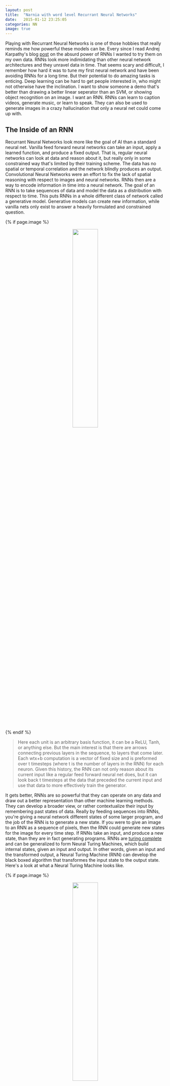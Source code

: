 ```yaml
---
layout: post
title:  "Narnia with word level Recurrant Neural Networks"
date:   2015-01-12 23:25:05
categories: NN 
image: true
---
```




<!-- neurons -->


Playing with Recurrant Neural Networks is one of those hobbies that really reminds me how powerful these models can be. 
Every since I read Andrej Karpathy's blog [post](http://karpathy.github.io/2015/05/21/rnn-effectiveness/) on the absurd power of RNNs
I wanted to try them on my own data. RNNs look more indimidating than other neural network architectures and they unravel data in time. 
That seems scary and difficult, I remember how hard it was to tune my first neural network and have been avoiding RNNs for a long time. 
But their potential to do amazing tasks is enticing. Deep learning can be hard to get people interested in, who might not otherwise have the inclination.
I want to show someone a demo that's better than drawing a better linear seperator than an SVM, or showing object recognition on an image. I want an RNN.
RNNs can learn to caption videos, generate music, or learn to speak. They can also be used to generate images in a crazy hallucination that only a neural net 
could come up with. 


## The Inside of an RNN

Recurrant Neural Networks look more like the goal of AI than a standard neural net. Vanilla feed forward neural networks can take an input, apply a learned function, 
and produce a fixed output. That is, regular neural networks can look at data and reason about it, but really only in some constrained way that's limited by their training scheme. 
The data has no spatial or temporal correlation and the network blindly produces an output. Convolutional Neural Networks were an effort to fix the lack of spatial reasoning 
with respect to images and neural networks. RNNs then are a way to encode information in time into a neural network. The goal of an RNN is to take sequences of data and model
the data as a distribution with respect to time. This puts RNNs in a whole different class of network called a generative model. Generative models can create new information, 
while vanilla nets only exist to answer a heavily formulated and constrained question.


{% if page.image %}
<div class="post-img">
<p align="center">
<img class="img-responsive img-post" src=" {{site.baseurl}}/img/RNN_basic.png " align="middle" width="40%" height="40%" />
</p>
</div>
{% endif %}

> Here each unit is an arbitrary basis function, it can be a ReLU, Tanh, or anything else. But the main interest is that there are arrows connecting previous layers in the sequence, to layers that come later.
> Each wtx+b computation is a vector of fixed size and is preformed over t timesteps (where t is the number of layers in the RNN) for each neuron. Given this history, the 
> RNN can not only reason about its current input like a regular feed forward neural net does, but it can look back t timesteps at the data that preceded the current input
> and use that data to more effectively train the generator.

It gets better, RNNs are so powerful that they can operate on any data and draw out a better representation than other machine learning methods. They can develop a 
broader view, or rather contextualize their input by remembering past states of data. Really by feeding sequences into RNNs, you're giving a neural network different states of some larger program, 
and the job of the RNN is to generate a new state.  If you were to give an image to an RNN as a sequence of pixels, then the RNN could generate new states for the image 
for every time step. If RNNs take an input, and produce a new state, than they are in fact generating programs. RNNs are [turing complete](https://arxiv.org/pdf/1410.5401.pdf) 
and can be generalized to form Neural Turing Machines, which build internal states, given an input and output. In other words, given an input and the transformed output, 
a Neural Turing Machine (RNN) can develop the black boxed algorithm that transformes the input state to the output state. Here's a look at what a Neural Turing Machine looks like. 



{% if page.image %}
<div class="post-img">
<p align="center">
<img class="img-responsive img-post" src=" {{site.baseurl}}/img/NTM.png " align="middle" width="40%" height="40%" />
</p>
</div>
{% endif %}

> wat


With all this in mind. There's a great open source community based around getting these models up and running in real life. Turnaround from research paper to open source implementation 
is pretty quick these days. As you know, I prefer Torch for pretty much everything. Now Torch isn't great for RNNs, but I don't want to use Theano and Lua is pretty friendy for hacking 
together computational kernels in Torch. I have a lot of things I want to make RNNs do, but with the release of a [convnet approach to copying painting styles](http://arxiv.org/abs/1508.06576) 
I thought it would be really interesting to teach an RNN to speak english in the style of one of my favorite authors. My desktop is busted so I'll be training it on an M5 mobile 
processor, but it should work anyway. RNNs don't need to be as deep as the more interesting CNN architectures (I'm looking at you ResNet), I'd never finish anything 
with a 200 layer RNN. So that's the task, in Torch we want to create an RNN that can learn to speak like C.S. Lewis. 

## LSTMs

So lets start building a network. We're going to work with the standard assumption that deep = good. We're going to use torch to stack layers of an RNN in order learn a 
complicated representation of our input-output mapping, or just call it function approximation. And going to train with backprop to optimize a convex error function. 
At the end were going to generate probabilities and pick the likely candidate from the distribution. This all sound standard and boring? Great, now lets start getting weird. 
We're not going to use a Vanilla RNN, because in practice they don't preform as well as other architectures. The most common flavor of RNN that's used in practice is called an LSTM, 
for long short term memory. Its named so because the nodes in an LSTM aren't just mappings to an activation, but instead are their own network of gates and cells. This allows a 
greater measure of control over the memory of the RNN. 


{% if page.image %}
<div class="post-img">
<p align="center">
<img class="img-responsive img-post" src=" {{site.baseurl}}/img/LSTM.png " align="middle" width="40%" height="40%" />
</p>
</div>
{% endif %}

> These diagrams are notoriously unintuitive. But the basic idea is that for each of these cells, there is an associated parameter in the network that is learned. 
> The network will learn when to store more information, when to forget (zero the cell), and what operations to preform on the data before the output. 

> The only other thing to note is the sigmoid units before each dot product, this just prevents the gradients from blowing up, which is a common problem with RNNs. 
> I should actually just talk about it.

## Gradient Explosion and Vanishing
RNNs are not a new concept, they were first formulated back in the 1980s, with portions of it drawn from older boltzman machines, and others from the even older STM equation 
which describes the application of memory cells but none of that really matters because RNNs are here and they work. But they didn't always, RNN's were rarely used up until a few 
years ago because they were so difficult to train. As with regular neural nets, if you can stabilize the gradients and keep them from saturating, then you can effectively use backprop to 
find a minima of your manifold and train your network. The problem was that this just wasn't happening with recurrent nets, and the reason was because of backpropogation. 

 
{% if page.image %}
<div class="post-img">
<p align="center">
<img class="img-responsive img-post" src=" {{site.baseurl}}/img/backpass.png.png " align="middle" width="40%" height="40%" />
</p>
</div>
{% endif %}

> The backward pass through a network, you will accumulate all the gradients dz, and sum them for each layer. 

{% if page.image %}
<div class="post-img">
<p align="center">
<img class="img-responsive img-post" src=" {{site.baseurl}}/img/backprop_eq.gif " align="middle" width="40%" height="40%" />
</p>
</div>
{% endif %}

> The chain rule representation of the backward pass of backpropogation

During backpropogation you're accumulating all these gradients at each layer, and you are applying them to a basis function like a ReLU and praying 
that your neurons don't die. If you do this accumulation with a simple feed forward model, then you just have summed gradients i.e. standard backprop, and there is no issue
 as long as you regularize and use an intelligent basis function. The difference in recurrent nets is that you are multiplying derivitives through multiple time steps 
at each layer. So you can think about it in this exponential framework where if you have a recurrent net and you're looking back 100 time steps, then you're going to be 
multiplying 100 derivitives before you can pass the input to a squashing unit. If your gradients are greater than 1, the signal explodes to infinity, if they're less than 1, 
then the gradient goes to 0 and the cell dies. This is why people had so much trouble training RNNs with regular backprop. The signals weren't propogating useful 
information and the memory structure wasn't useful in practice. 

This is why people started using gating, so the gradient signal could be effectively controlled as the network learned more and more parameters further back in time. 
This is an LSTM cell in Torch, which is far simpler than the diagram makes it look. 

We'll be defining a simple LSTM cell that ca be stacked as a unit, in layers that are n cells wide 


```lua
-- define a computation graph with nngraph

local input = {}

local in     = input[1]
local prev_c = input[2]
local prev_h = input[3]

table.insert(input, nn.Identity()())  
table.insert(input, nn.Identity()())  
table.insert(input, nn.Identity()())  

-- define layer-wise connections

local input_to_hidden  = nn.Linear(input_size, 4 * rnn_size)(in)
local hidden_to_hidden = nn.Linear(rnn_size, 4 * rnn_size)(prev_h)
local signals          = nn.CAddTable()({input_to_hidden, hidden_to_hidden})

```

> We just defined the input table, which will store our input data, and the connections that regulate dataflow in the graph.
> Remember that rnn_size is the width of our network and is used to define how layers are connected. 

> From tables, we're going to be interting tensors right into the LSTM input, and defining the gates with activations

```lua
-- input gate
local in_signal = nn.Narrow(2, rnn_size+1, 2*rnn_size)(signals)
local in_gate   = nn.Tanh()(in_signal)
-- other gates
local signal = nn.Narrow(2, 1, 2 * rnn_size)(signals)
local squash = nn.Tanh()(signal)
```

> Now for the gate definitions themselves.

```lua
local input_g  = nn.Narrow(2, 1, rnn_size)(squash)
local forget_g = nn.Narrow(2, rnn_size+1, rnn_size)(squash)
local output_g = nn.Narrow(2, 2*rnn_size+1, rnn_size)(squash)
```

The gradients have been secured, and the gates have been defined. We need to add the computations to the table so that we can make them apart of the pipeline.
It will just take another call to `nn.CAddTable` and `nn.CMulTable`

```lua
local c_input  = nn.CMulTable()({input_g, prev_c}) -- input cell gate state
local c_forget = nn.CMulTable()({input_g, in_gate}) -- forget cell gate state
local next_c   = nn.CAddTable()({
    c_input, 
    c_forget
})
```

> Next just get the output of the LSTM cell by multiplying by tanh and the output table

```lua
local c_out  = nn.Tanh()(next_c)
local next_h = nn.CMulTable()({output_g, c_out})
```

And that's it. We have defined an LSTM cell that we can replicate in as many layers as we want and train it with backpropogation. It took a long time but I 
concatonated the entire published works of C.S. Lewis into a single file and loaded it into the LSTM one character at a time. The whole file was just shy of 3MB, too 
small to be very useful, but I figured I'd learn something interesting. So I trained it for a day or so on my M5 laptop and here's an excerpt when I sampled it. 

> One stormy night perfectly swelling disappeared, and then they found he himself felt a very touch for his ear. And then she had got the person on both chest he remoined in a red
> green standing up to his head broke in the air of that. Then he was blowing noises. What
> he was Polly and great difficulty: and then he appeared to be quite as explorable faming like frove more changed.
> He began looked during his morning in the sea, there was some of them all had been beyond that when he was saying so hnau. They went altogether in his eyes when he had carrier an
> with in my opening powerfalls in the thing in the first bird in the warm mind, bowed and sometimes made them all open to the beautiful feet of Malacandra. The Man lived as he cam
> call a tree in the end. And the reflecting particial bright conversation.

> In a tree so fine, but the words he would have taken it on the very finest, but for him whole world and be knowed by old Tisroc's name. 
> But the slipper of stopping it, rabbit home he the secret glorious lion had afterway and has forced upon theology. No bigger phase it must still be true-if.
> What shall - "How, go on."
> "Hear of my arm moved," began Devine.
> "I'm glad so you first," said Ransom.
> But which was hoping. Their first noise under has readdrist with a marble and threw. Or courage for he worked their trees.
> He gave grey unpretent to say they had all already thrown it on one anoposity of very free-less wonderfully. To say which please of course he have had as well as the goldey of wings and some superour whose not a
> drink of thinking, "If they'd be ade enforalisorshight," whispered Christianity-and the garden (not to be brother,
> and so this would be surprised
> Now discovery than this becton parties will give to get round to wider evil also you lost it because God
> and forced  it, the lighting of a nice bringing images to be cried. You shape offered by an offing to God. You mistake God is it now?  
> Now had gone about you are going on, sorry man

I didn't cherry pick those examples or clean up the outputs. You can see some inconsistances in its learning. Clearly it hadn't quite converged, and the training 
data wasn't extensive enough. Obviously we have some creativity with Ransom and Devine having a conversation, as they would in the space trilogy. 

> "Hear of my arm moved," began Devine.
> "I'm glad so you first," said Ransom.

Even though there is no central context happening here, you can see that from characters, the RNN has learned about grammer rules. 
* Spaces after periods. 
* Commas between thoughts. 
* How to open and close quotation marks
* Starting sentences with capital letters

The RNN has a mastery of english, even if it doesn't have any coherant thoughts. I hope this has inspired you to build an RNN of your own and make robots generate cool 
things. I want to try music and source code next, and I really want to check out neural turing machines more. 


